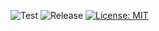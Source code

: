 ![Test](https://github.com/nationalarchives/pronom-website/actions/workflows/test.yml/badge.svg?branch=run-tests)
![Release](https://github.com/nationalarchives/pronom-website/actions/workflows/release.yml/badge.svg)
[![License: MIT](https://img.shields.io/badge/License-MIT-yellow.svg)](https://opensource.org/licenses/MIT)

